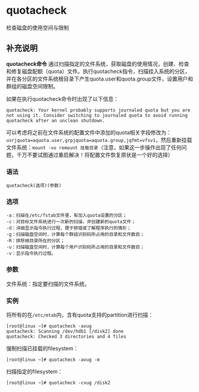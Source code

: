 quotacheck
===

检查磁盘的使用空间与限制

## 补充说明

**quotacheck命令** 通过扫描指定的文件系统，获取磁盘的使用情况，创建、检查和修复磁盘配额（quota）文件。执行quotacheck指令，扫描挂入系统的分区，并在各分区的文件系统根目录下产生quota.user和quota.group文件，设置用户和群组的磁盘空间限制。

如果在执行quotacheck命令时出现了以下信息：

```shell
quotacheck: Your kernel probably supports journaled quota but you are not using it. Consider switching to journaled quota to avoid running quotacheck after an unclean shutdown. 
```

可以考虑将之前在文件系统的配置文件中添加的quota相关字段修改为：`usrjquota=aquota.user,grpjquota=aquota.group,jqfmt=vfsv1`，然后重新挂载文件系统：`mount -vo remount 挂载目录`（注意，如果这一步操作出现了任何问题，千万不要试图通过重启解决！将配置文件恢复原状是一个好的选择）

###  语法

```shell
quotacheck(选项)(参数)
```

###  选项

```shell
-a：扫描在/etc/fstab文件里，有加入quota设置的分区；
-c：对目标文件系统进行一次新的扫描，并创建新的quota文件；
-d：详细显示指令执行过程，便于排错或了解程序执行的情形；
-g：扫描磁盘空间时，计算每个群组识别码所占用的目录和文件数目；
-R：排除根目录所在的分区；
-u：扫描磁盘空间时，计算每个用户识别码所占用的目录和文件数目；
-v：显示指令执行过程。
```

###  参数

文件系统：指定要扫描的文件系统。

###  实例

将所有的在`/etc/mtab`内，含有quota支持的partition进行扫描：

```shell
[root@linux ~]# quotacheck -avug
quotacheck: Scanning /dev/hdb1 [/disk2] done
quotacheck: Checked 3 directories and 4 files
```

强制扫描已挂载的filesystem：

```shell
[root@linux ~]# quotacheck -avug -m
```

扫描指定的filesystem：

```shell
[root@linux ~]# quotacheck -cvug /disk2
```



